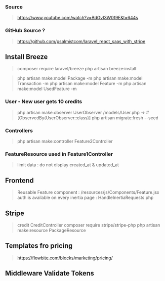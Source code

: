 ### Source

> https://www.youtube.com/watch?v=BdGvI3W0f9E&t=644s

### GitHub Source ?

> https://github.com/psalmistcom/laravel_react_saas_with_stripe

## Install Breeze

> composer require laravel/breeze
> php artisan breeze:install

> php artisan make:model Package -m
> php artisan make:model Transaction -m
> php artisan make:model Feature -m
> php artisan make:model UsedFeature -m

### User - New user gets 10 credits

> php artisan make:observer UserObserver
> /models/User.php -> #[ObservedBy(UserObserver::class)]
> php artisan migrate:fresh --seed

### Controllers

> php artisan make:controller Feature2Controller

### FeatureResource used in Feature1Controller

> limit data : do not display created_at & updated_at

## Frontend

> Reusable Feature component : /resources/js/Components/Feature.jsx
> auth is available on every inertia page : HandleInertiaRequests.php

## Stripe

> credit CreditController
> composer require stripe/stripe-php
> php artisan make:resource PackageResource

## Templates fro pricing

> https://flowbite.com/blocks/marketing/pricing/

## Middleware Validate Tokens
